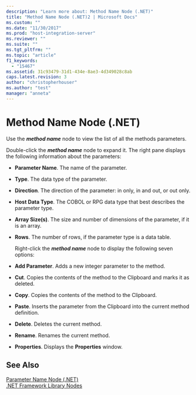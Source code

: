 ```yaml
---
description: "Learn more about: Method Name Node (.NET)"
title: "Method Name Node (.NET)2 | Microsoft Docs"
ms.custom: ""
ms.date: "11/30/2017"
ms.prod: "host-integration-server"
ms.reviewer: ""
ms.suite: ""
ms.tgt_pltfrm: ""
ms.topic: "article"
f1_keywords: 
  - "15467"
ms.assetid: 31c93479-31d1-434e-8ae3-4d349028c8ab
caps.latest.revision: 3
author: "christopherhouser"
ms.author: "test"
manager: "anneta"
---
```

# Method Name Node (.NET)
Use the ***method name*** node to view the list of all the methods parameters.  
  
 Double-click the ***method name*** node to expand it. The right pane displays the following information about the parameters:  
  
- **Parameter Name**. The name of the parameter.  
  
- **Type**. The data type of the parameter.  
  
- **Direction**. The direction of the parameter: in only, in and out, or out only.  
  
- **Host Data Type**. The COBOL or RPG data type that best describes the parameter type.  
  
- **Array Size(s)**. The size and number of dimensions of the parameter, if it is an array.  
  
- **Rows**. The number of rows, if the parameter type is a data table.  
  
  Right-click the ***method name*** node to display the following seven options:  
  
- **Add Parameter**. Adds a new integer parameter to the method.  
  
- **Cut**. Copies the contents of the method to the Clipboard and marks it as deleted.  
  
- **Copy**. Copies the contents of the method to the Clipboard.  
  
- **Paste**. Inserts the parameter from the Clipboard into the current method definition.  
  
- **Delete**. Deletes the current method.  
  
- **Rename**. Renames the current method.  
  
- **Properties**. Displays the **Properties** window.  
  
## See Also  
 [Parameter Name Node (.NET)](../core/parameter-name-node-net-1.md)   
 [.NET Framework Library Nodes](../core/net-framework-library-nodes2.md)
